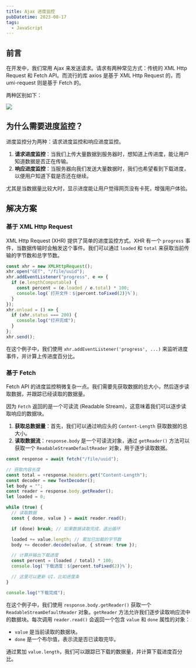 ```yaml
---
title: Ajax 进度监控
pubDatetime: 2023-08-17
tags:
  - JavaScript
---
```


## 前言

在开发中，我们常用 Ajax 来发送请求。请求有两种常见方式：传统的 XML Http Request 和 Fetch API。而流行的库 axios 是基于 XML Http Request 的，而 umi-request 则是基于 Fetch 的。

两种区别如下：

![](https://s2.loli.net/2024/08/28/HtBRGoQXcp6Ugi7.png)

## 为什么需要进度监控？

进度监控分为两种：请求进度监控和响应进度监控。

1. **请求进度监控**：当我们上传大量数据到服务器时，想知道上传进度，能让用户知道数据是否正在传输。
2. **响应进度监控**：当服务器向我们发送大量数据时，我们也希望看到下载进度，以便用户知道下载是否还在继续。

尤其是当数据量比较大时，显示进度能让用户觉得网页没有卡死，增强用户体验。

## 解决方案

### 基于 XML Http Request

XML Http Request (XHR) 提供了简单的进度监控方式。XHR 有一个 `progress` 事件，当数据传输时会触发这个事件。我们可以通过 `loaded` 和 `total` 来获取当前传输的字节数和总字节数。

```ts
const xhr = new XMLHttpRequest();
xhr.open("GET", "/file/uuid");
xhr.addEventListener("progress", e => {
  if (e.lengthComputable) {
    const percent = (e.loaded / e.total) * 100;
    console.log(`打开文件：${percent.toFixed(2)}%`);
  }
});
xhr.onload = () => {
  if (xhr.status === 200) {
    console.log("打开完成");
  }
};
xhr.send();
```

在这个例子中，我们使用 `xhr.addEventListener('progress', ...)` 来监听进度事件，并计算上传进度百分比。

### 基于 Fetch

Fetch API 的进度监控稍微复杂一点。我们需要先获取数据的总大小，然后逐步读取数据，并跟踪已经读取的数据量。

因为 `Fetch` 返回的是一个可读流 (Readable Stream)，这意味着我们可以逐步读取响应的数据块。

1. **获取总数据量**：首先，我们可以通过响应头的 `Content-Length` 获取数据的总大小。
2. **读取数据流**：`response.body` 是一个可读流对象，通过 `getReader()` 方法可以获取一个 `ReadableStreamDefaultReader` 对象，用于逐步读取数据。

```ts
const response = await fetch("/file/uuid");

// 获取内容长度
const total = +response.headers.get("Content-Length");
const decoder = new TextDecoder();
let body = "";
const reader = response.body.getReader();
let loaded = 0;

while (true) {
  // 读取数据
  const { done, value } = await reader.read();

  if (done) break; // 如果数据读取完成，退出循环

  loaded += value.length; // 累加已加载的字节数
  body += decoder.decode(value, { stream: true });

  // 计算并输出下载进度
  const percent = (loaded / total) * 100;
  console.log(`下载进度：${percent.toFixed(2)}%`);

  // 这里可以更新 UI，比如进度条
}

console.log("下载完成");
```

在这个例子中，我们使用 `response.body.getReader()` 获取一个 `ReadableStreamDefaultReader` 对象。`getReader` 方法允许我们逐步读取响应流中的数据块。每次调用 `reader.read()` 会返回一个包含 `value` 和 `done` 属性的对象：

- `value` 是当前读取的数据块。
- `done` 是一个布尔值，表示流是否已读取完毕。

通过累加 `value.length`，我们可以跟踪已下载的数据量，并计算下载进度百分比。
